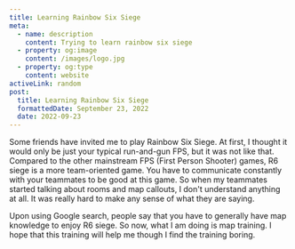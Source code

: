 ```yaml
---
title: Learning Rainbow Six Siege
meta:
  - name: description
    content: Trying to learn rainbow six siege
  - property: og:image
    content: /images/logo.jpg
  - property: og:type
    content: website
activeLink: random
post:
  title: Learning Rainbow Six Siege
  formattedDate: September 23, 2022
  date: 2022-09-23
---
```


<script setup>
import BlogPost from './.vitepress/theme/components/BlogPost.vue'
</script>

<BlogPost>
  <div>
Some friends have invited me to play Rainbow Six Siege. At first, I thought it would only be just your typical run-and-gun FPS, but it was not like that. Compared to the other mainstream FPS (First Person Shooter) games, R6 siege is a more team-oriented game. You have to communicate constantly with your teammates to be good at this game. So when my teammates started talking about rooms and map callouts, I don't understand anything at all. It was really hard to make any sense of what they are saying.

Upon using Google search, people say that you have to generally have map knowledge to enjoy R6 siege. So now, what I am doing is map training. I hope that this training will help me though I find the training boring.

  </div>
</BlogPost>
